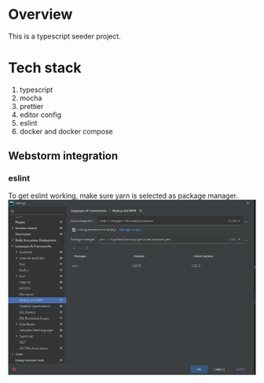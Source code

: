 # Overview
This is a typescript seeder project.

# Tech stack
1. typescript
1. mocha
1. prettier
1. editor config
1. eslint
1. docker and docker compose

## Webstorm integration
### eslint
To get eslint working, make sure yarn is selected as package manager.
![Webstorm settings node package manager](doc/webstorm_settings_node_package_manager.PNG)
